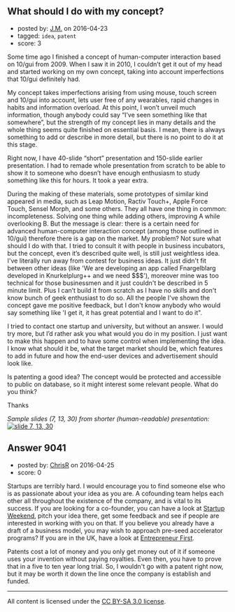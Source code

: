 ## What should I do with my concept?

- posted by: [J.M.](https://stackexchange.com/users/8206578/j-m) on 2016-04-23
- tagged: `idea`, `patent`
- score: 3

<p>Some time ago I finished a concept of human-computer interaction based on 10/gui from 2009. When I saw it in 2010, I couldn’t get it out of my head and started working on my own concept, taking into account imperfections that 10/gui definitely had.</p>

<p>My concept takes imperfections arising from using mouse, touch screen and 10/gui into account, lets user free of any wearables, rapid changes in habits and information overload. At this point, I won’t unveil much information, though anybody could say “I’ve seen something like that somewhere”, but the strength of my concept lies in many details and the whole thing seems quite finished on essential basis. I mean, there is always something to add or describe in more detail, but there is no point to do it at this stage.</p>

<p>Right now, I have 40-slide “short” presentation and 150-slide earlier presentation. I had to remade whole presentation from scratch to be able to show it to someone who doesn’t have enough enthusiasm to study something like this for hours. It took a year extra. </p>

<p>During the making of these materials, some prototypes of similar kind appeared in media, such as Leap Motion, Ractiv Touch+, Apple Force Touch, Sensel Morph, and some others. They all have one thing in common: incompleteness. Solving one thing while adding others, improving A while overlooking B. But the message is clear: there is a certain need for advanced human-computer interaction concept (among those outlined in 10/gui) therefore there is a gap on the market.
My problem? Not sure what should I do with that. I tried to consult it with people in business incubators, but the concept, even it’s described quite well, is still just weightless idea. I've literally run away from contest for business ideas. It just didn't fit between other ideas (like 'We are developing an app called Fnargelblarg developed in Knurkelplurg++ and we need $$$'), moreover mine was too technical for those businessmen and it just couldn't be described in 5 minute limit. Plus I can’t build it from scratch as I have no skills and don't know bunch of geek enthusiast to do so. All the people I've shown the concept gave me positive feedback, but I don't know anybody who would say something like 'I get it, it has great potential and I want to do it".</p>

<p>I tried to contact one startup and university, but without an answer. I would try more, but I’d rather ask you what would you do in my position. I just want to make this happen and to have some control when implementing the idea. I know what should it be, what the target market should be, which features to add in future and how the end-user devices and advertisement should look like.</p>

<p>Is patenting a good idea? The concept would be protected and accessible to public on database, so it might interest some relevant people. What do you think?</p>

<p>Thanks</p>

<p><em>Sample slides (7, 13, 30) from shorter (human-readable) presentation:</em>
<a href="https://i.stack.imgur.com/iulxm.png" rel="nofollow noreferrer"><img src="https://i.stack.imgur.com/iulxm.png" alt="slide 7, 13, 30"></a></p>



## Answer 9041

- posted by: [ChrisR](https://stackexchange.com/users/370827/chrisr) on 2016-04-25
- score: 0

<p>Startups are terribly hard. I would encourage you to find someone else who is as passionate about your idea as you are. A cofounding team helps each other all throughout the existence of the company, and is vital to its success. If you are looking for a co-founder, you can have a look at <a href="http://startupweekend.org" rel="nofollow">Startup Weekend</a>, pitch your idea there, get some feedback and see if people are interested in working with you on that. If you believe you already have a draft of a business model, you may wish to approach pre-seed accelerator programs? If you are in the UK, have a look at <a href="http://joinef.com" rel="nofollow">Entrepreneur First</a>. </p>

<p>Patents cost a lot of money and you only get money out of it if someone uses your invention without paying royalties. Even then, you have to prove that in a five to ten year long trial. So, I wouldn't go with a patent right now, but it may be worth it down the line once the company is establish and funded. </p>




---

All content is licensed under the [CC BY-SA 3.0 license](https://creativecommons.org/licenses/by-sa/3.0/).
